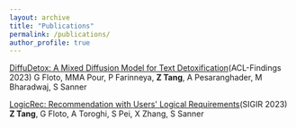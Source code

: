 ```yaml
---
layout: archive
title: "Publications"
permalink: /publications/
author_profile: true
---
```


[DiffuDetox: A Mixed Diffusion Model for Text Detoxification](https://aclanthology.org/2023.findings-acl.478/)(ACL-Findings 2023)
G Floto, MMA Pour, P Farinneya, **Z Tang**, A Pesaranghader, M Bharadwaj, S Sanner

[LogicRec: Recommendation with Users' Logical Requirements](https://dl.acm.org/doi/10.1145/3539618.3592012)(SIGIR 2023)
**Z Tang**, G Floto, A Toroghi, S Pei, X Zhang, S Sanner


<!-- {% if author.googlescholar %}
  You can also find my articles on <u><a href="{{author.googlescholar}}">my Google Scholar profile</a>.</u>
{% endif %}

{% include base_path %}

{% for post in site.publications reversed %}
  {% include archive-single.html %}
{% endfor %} -->
